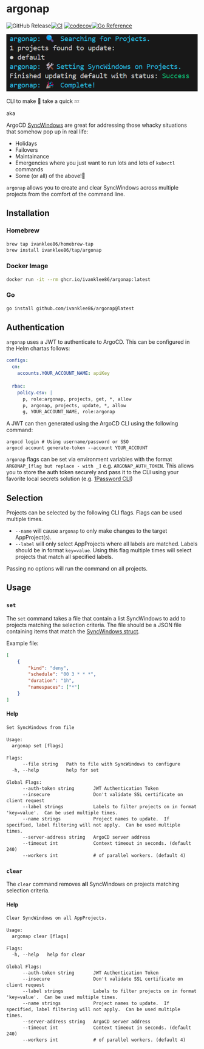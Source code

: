# argonap

![GitHub Release](https://img.shields.io/github/v/release/ivanklee86/argonap)[![CI](https://github.com/ivanklee86/argonap/actions/workflows/ci.yaml/badge.svg)](https://github.com/ivanklee86/argonap/actions/workflows/ci.yaml) [![codecov](https://codecov.io/gh/ivanklee86/argonap/graph/badge.svg?token=KEWN2E756X)](https://codecov.io/gh/ivanklee86/argonap)[![Go Reference](https://pkg.go.dev/badge/github.com/ivanklee86/argonap.svg)](https://pkg.go.dev/github.com/ivanklee86/argonap)

![Example](docs/images/example.png)

CLI to make 🐙 take a quick 💤

aka

ArgoCD [SyncWindows](https://argo-cd.readthedocs.io/en/stable/user-guide/sync_windows/) are great for addressing those whacky situations that somehow pop up in real life:
- Holidays
- Failovers
- Maintainance
- Emergencies where you just want to run lots and lots of `kubectl` commands
- Some (or all) of the above!🤣

`argonap` allows you to create and clear SyncWindows across multiple projects from the comfort of the command line.

## Installation

### Homebrew
```sh
brew tap ivanklee86/homebrew-tap
brew install ivanklee86/tap/argonap
```

### Docker Image
```sh
docker run -it --rm ghcr.io/ivanklee86/argonap:latest
```

### Go
```sh
go install github.com/ivanklee86/argonap@latest
```

## Authentication

`argonap` uses a JWT to authenticate to ArgoCD.  This can be configured in the Helm chartas follows:

```YAML
configs:
  cm:
    accounts.YOUR_ACCOUNT_NAME: apiKey

  rbac:
    policy.csv: |
      p, role:argonap, projects, get, *, allow
      p, argonap, projects, update, *, allow
      g, YOUR_ACCOUNT_NAME, role:argonap
```

A JWT can then generated using the ArgoCD CLI using the following command:
```shell
argocd login # Using username/password or SSO
argocd account generate-token --account YOUR_ACCOUNT
```

`argonap` flags can be set via environment variables with the format `ARGONAP_[flag but replace - with _]` e.g. `ARGONAP_AUTH_TOKEN`.  This allows you to store the auth token securely and pass it to the CLI using your favorite local secrets solution (e.g. [1Password CLI](https://developer.1password.com/docs/cli/secret-references))

## Selection

Projects can be selected by the following CLI flags.  Flags can be used multiple times.
- `--name` will cause `argonap` to only make changes to the target AppProject(s).
- `--label` will only select AppProjects where all labels are matched.  Labels should be in format `key=value`.  Using this flag multiple times will select projects that match all specified labels.

Passing no options will run the command on all projects.

## Usage

### `set`

The `set` command takes a file that contain a list SyncWindows to add to projects matching the selection criteria.  The file should be a JSON file containing items that match the [SyncWindows struct](https://pkg.go.dev/github.com/argoproj/argo-cd@v1.8.7/pkg/apis/application/v1alpha1#SyncWindow).

Example file:
```json
[
    {
        "kind": "deny",
        "schedule": "00 3 * * *",
        "duration": "1h",
        "namespaces": ["*"]
    }
]
```

#### Help
```
Set SyncWindows from file

Usage:
  argonap set [flags]

Flags:
      --file string   Path to file with SyncWindows to configure
  -h, --help          help for set

Global Flags:
      --auth-token string       JWT Authentication Token
      --insecure                Don't validate SSL certificate on client request
      --label strings           Labels to filter projects on in format 'key=value'.  Can be used multiple times.
      --name strings            Project names to update.  If specified, label filtering will not apply.  Can be used multiple times.
      --server-address string   ArgoCD server address
      --timeout int             Context timeout in seconds. (default 240)
      --workers int             # of parallel workers. (default 4)
```

### `clear`

The `clear` command removes **all** SyncWindows on projects matching selection criteria.


#### Help
```
Clear SyncWindows on all AppProjects.

Usage:
  argonap clear [flags]

Flags:
  -h, --help   help for clear

Global Flags:
      --auth-token string       JWT Authentication Token
      --insecure                Don't validate SSL certificate on client request
      --label strings           Labels to filter projects on in format 'key=value'.  Can be used multiple times.
      --name strings            Project names to update.  If specified, label filtering will not apply.  Can be used multiple times.
      --server-address string   ArgoCD server address
      --timeout int             Context timeout in seconds. (default 240)
      --workers int             # of parallel workers. (default 4)
```
